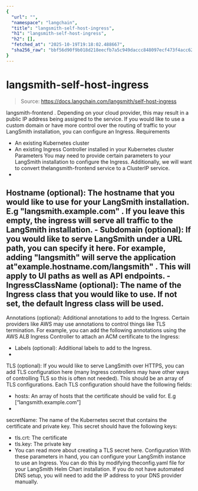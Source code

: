 ```yaml
---
{
  "url": "",
  "namespace": "langchain",
  "title": "langsmith-self-host-ingress",
  "h1": "langsmith-self-host-ingress",
  "h2": [],
  "fetched_at": "2025-10-19T19:18:02.488667",
  "sha256_raw": "bbf56d90f9b018d218eecfb7a5c949daccc848097ecf473f4acc626398f1a925"
}
---
```


# langsmith-self-host-ingress

> Source: https://docs.langchain.com/langsmith/self-host-ingress

langsmith-frontend
. Depending on your cloud provider, this may result in a public IP address being assigned to the service. If you would like to use a custom domain or have more control over the routing of traffic to your LangSmith installation, you can configure an Ingress.
Requirements
- An existing Kubernetes cluster
- An existing Ingress Controller installed in your Kubernetes cluster
Parameters
You may need to provide certain parameters to your LangSmith installation to configure the Ingress. Additionally, we will want to convert thelangsmith-frontend
service to a ClusterIP service.
-
Hostname (optional): The hostname that you would like to use for your LangSmith installation. E.g
"langsmith.example.com"
. If you leave this empty, the ingress will serve all traffic to the LangSmith installation. -
Subdomain (optional): If you would like to serve LangSmith under a URL path, you can specify it here. For example, adding
"langsmith"
will serve the application at"example.hostname.com/langsmith"
. This will apply to UI paths as well as API endpoints. - IngressClassName (optional): The name of the Ingress class that you would like to use. If not set, the default Ingress class will be used.
-
Annotations (optional): Additional annotations to add to the Ingress. Certain providers like AWS may use annotations to control things like TLS termination.
For example, you can add the following annotations using the AWS ALB Ingress Controller to attach an ACM certificate to the Ingress:
- Labels (optional): Additional labels to add to the Ingress.
-
TLS (optional): If you would like to serve LangSmith over HTTPS, you can add TLS configuration here (many Ingress controllers may have other ways of controlling TLS so this is often not needed). This should be an array of TLS configurations. Each TLS configuration should have the following fields:
- hosts: An array of hosts that the certificate should be valid for. E.g [“langsmith.example.com”]
-
secretName: The name of the Kubernetes secret that contains the certificate and private key. This secret should have the following keys:
- tls.crt: The certificate
- tls.key: The private key
- You can read more about creating a TLS secret here.
Configuration
With these parameters in hand, you can configure your LangSmith instance to use an Ingress. You can do this by modifying theconfig.yaml
file for your LangSmith Helm Chart installation.
If you do not have automated DNS setup, you will need to add the IP address to your DNS provider manually.